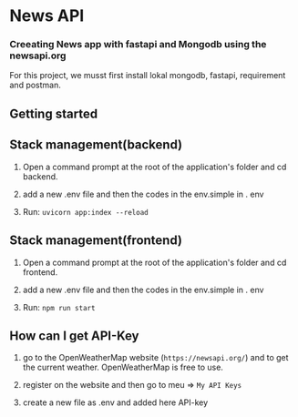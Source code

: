 # News API

### Creeating News app with fastapi and Mongodb using the newsapi.org 

For this project, we musst first install lokal mongodb, fastapi, requirement  and postman.

## Getting started

## Stack management(backend)

1. Open a command prompt at the root of the application's folder and cd backend.

2. add a new .env file and then the codes in the env.simple in . env 
3. Run: `uvicorn app:index --reload`

## Stack management(frontend)

1. Open a command prompt at the root of the application's folder and cd frontend.

2. add a new .env file and then the codes in the env.simple in . env 
3. Run: `npm run start`



## How can I get API-Key
1. go to the OpenWeatherMap website (`https://newsapi.org/`) and to get the current weather. OpenWeatherMap is free to use.

2. register on the website and then go to meu => `My API Keys`
3.  create a new file as .env and added here API-key
